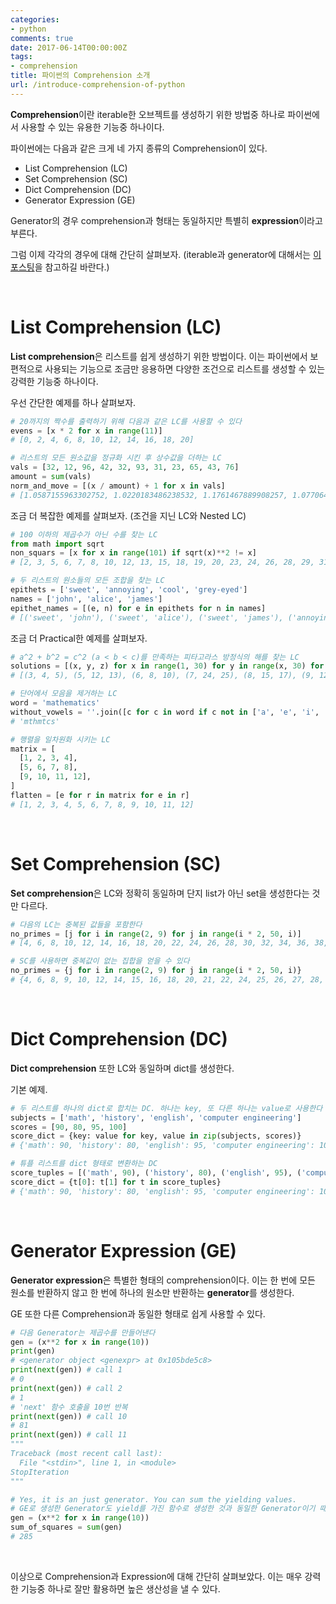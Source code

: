 ```yaml
---
categories:
- python
comments: true
date: 2017-06-14T00:00:00Z
tags:
- comprehension
title: 파이썬의 Comprehension 소개
url: /introduce-comprehension-of-python
---
```


**Comprehension**이란 iterable한 오브젝트를 생성하기 위한 방법중 하나로 파이썬에서 사용할 수 있는 유용한 기능중 하나이다.

파이썬에는 다음과 같은 크게 네 가지 종류의 Comprehension이 있다.

* List Comprehension (LC)
* Set Comprehension (SC)
* Dict Comprehension (DC)
* Generator Expression (GE)

Generator의 경우 comprehension과 형태는 동일하지만 특별히 **expression**이라고 부른다.

그럼 이제 각각의 경우에 대해 간단히 살펴보자. (iterable과 generator에 대해서는 [이 포스팅](https://mingrammer.com/translation-iterators-vs-generators)을 참고하길 바란다.)

<br>

# List Comprehension (LC)

**List comprehension**은 리스트를 쉽게 생성하기 위한 방법이다. 이는 파이썬에서 보편적으로 사용되는 기능으로 조금만 응용하면 다양한 조건으로 리스트를 생성할 수 있는 강력한 기능중 하나이다.

우선 간단한 예제를 하나 살펴보자.

```python
# 20까지의 짝수를 출력하기 위해 다음과 같은 LC를 사용할 수 있다
evens = [x * 2 for x in range(11)]
# [0, 2, 4, 6, 8, 10, 12, 14, 16, 18, 20]

# 리스트의 모든 원소값을 정규화 시킨 후 상수값을 더하는 LC
vals = [32, 12, 96, 42, 32, 93, 31, 23, 65, 43, 76]
amount = sum(vals)
norm_and_move = [(x / amount) + 1 for x in vals]
# [1.0587155963302752, 1.0220183486238532, 1.1761467889908257, 1.0770642201834861, 1.0587155963302752, 1.1706422018348623, 1.0568807339449542, 1.0422018348623854, 1.1192660550458715, 1.0788990825688074, 1.1394495412844037]
```

조금 더 복잡한 예제를 살펴보자. (조건을 지닌 LC와 Nested LC)

```python
# 100 이하의 제곱수가 아닌 수를 찾는 LC
from math import sqrt
non_squars = [x for x in range(101) if sqrt(x)**2 != x]
# [2, 3, 5, 6, 7, 8, 10, 12, 13, 15, 18, 19, 20, 23, 24, 26, 28, 29, 31, 32, 37, 38, 40, 43, 45, 48, 50, 51, 52, 58, 59, 60, 61, 63, 65, 66, 72, 73, 75, 76, 77, 78, 80, 82, 87, 89, 92, 94, 95, 96, 97]

# 두 리스트의 원소들의 모든 조합을 찾는 LC
epithets = ['sweet', 'annoying', 'cool', 'grey-eyed']
names = ['john', 'alice', 'james']
epithet_names = [(e, n) for e in epithets for n in names]
# [('sweet', 'john'), ('sweet', 'alice'), ('sweet', 'james'), ('annoying', 'john'), ('annoying', 'alice'), ('annoying', 'james'), ('cool', 'john'), ('cool', 'alice'), ('cool', 'james'), ('grey-eyed', 'john'), ('grey-eyed', 'alice'), ('grey-eyed', 'james')]
```

조금 더 Practical한 예제를 살펴보자.

```python
# a^2 + b^2 = c^2 (a < b < c)를 만족하는 피타고라스 방정식의 해를 찾는 LC
solutions = [(x, y, z) for x in range(1, 30) for y in range(x, 30) for z in range(y, 30) if x**2 + y**2 == z**2]
# [(3, 4, 5), (5, 12, 13), (6, 8, 10), (7, 24, 25), (8, 15, 17), (9, 12, 15), (10, 24, 26), (12, 16, 20), (15, 20, 25), (20, 21, 29)]

# 단어에서 모음을 제거하는 LC
word = 'mathematics'
without_vowels = ''.join([c for c in word if c not in ['a', 'e', 'i', 'o', 'u']])
# 'mthmtcs'

# 행렬을 일차원화 시키는 LC
matrix = [
  [1, 2, 3, 4],
  [5, 6, 7, 8],
  [9, 10, 11, 12],
]
flatten = [e for r in matrix for e in r]
# [1, 2, 3, 4, 5, 6, 7, 8, 9, 10, 11, 12]
```

<br>

# Set Comprehension (SC)

**Set comprehension**은 LC와 정확히 동일하며 단지 list가 아닌 set을 생성한다는 것만 다르다.

```python
# 다음의 LC는 중복된 값들을 포함한다
no_primes = [j for i in range(2, 9) for j in range(i * 2, 50, i)]
# [4, 6, 8, 10, 12, 14, 16, 18, 20, 22, 24, 26, 28, 30, 32, 34, 36, 38, 40, 42, 44, 46, 48, 6, 9, 12, 15, 18, 21, 24, 27, 30, 33, 36, 39, 42, 45, 48, 8, 12, 16, 20, 24, 28, 32, 36, 40, 44, 48, 10, 15, 20, 25, 30, 35, 40, 45, 12, 18, 24, 30, 36, 42, 48, 14, 21, 28, 35, 42, 49, 16, 24, 32, 40, 48]

# SC를 사용하면 중복값이 없는 집합을 얻을 수 있다
no_primes = {j for i in range(2, 9) for j in range(i * 2, 50, i)}
# {4, 6, 8, 9, 10, 12, 14, 15, 16, 18, 20, 21, 22, 24, 25, 26, 27, 28, 30, 32, 33, 34, 35, 36, 38, 39, 40, 42, 44, 45, 46, 48, 49}
```

<br>

# Dict Comprehension (DC)

**Dict comprehension** 또한 LC와 동일하며 dict를 생성한다.

기본 예제.

```python
# 두 리스트를 하나의 dict로 합치는 DC. 하나는 key, 또 다른 하나는 value로 사용한다
subjects = ['math', 'history', 'english', 'computer engineering']
scores = [90, 80, 95, 100]
score_dict = {key: value for key, value in zip(subjects, scores)}
# {'math': 90, 'history': 80, 'english': 95, 'computer engineering': 100}

# 튜플 리스트를 dict 형태로 변환하는 DC
score_tuples = [('math', 90), ('history', 80), ('english', 95), ('computer engineering', 100)]
score_dict = {t[0]: t[1] for t in score_tuples}
# {'math': 90, 'history': 80, 'english': 95, 'computer engineering': 100}
```

<br>

# Generator Expression (GE)

**Generator expression**은 특별한 형태의 comprehension이다. 이는 한 번에 모든 원소를 반환하지 않고 한 번에 하나의 원소만 반환하는 **generator**를 생성한다.

GE 또한 다른 Comprehension과 동일한 형태로 쉽게 사용할 수 있다.

```python
# 다음 Generator는 제곱수를 만들어낸다
gen = (x**2 for x in range(10))
print(gen)
# <generator object <genexpr> at 0x105bde5c8>
print(next(gen)) # call 1
# 0
print(next(gen)) # call 2
# 1
# 'next' 함수 호출을 10번 반복
print(next(gen)) # call 10
# 81
print(next(gen)) # call 11
"""
Traceback (most recent call last):
  File "<stdin>", line 1, in <module>
StopIteration
"""

# Yes, it is an just generator. You can sum the yielding values.
# GE로 생성한 Generator도 yield를 가진 함수로 생성한 것과 동일한 Generator이기 때문에, 똑같이 sum을 사용할 수 있다. (iterable 객체)
gen = (x**2 for x in range(10))
sum_of_squares = sum(gen)
# 285
```

<br>

이상으로 Comprehension과 Expression에 대해 간단히 살펴보았다. 이는 매우 강력한 기능중 하나로 잘만 활용하면 높은 생산성을 낼 수 있다.